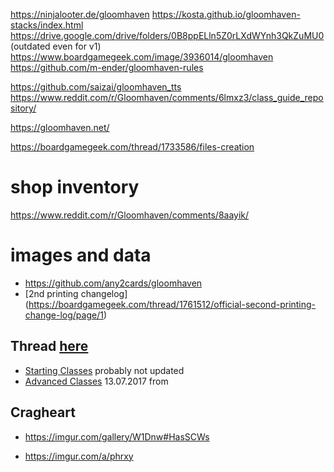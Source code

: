https://ninjalooter.de/gloomhaven
https://kosta.github.io/gloomhaven-stacks/index.html
https://drive.google.com/drive/folders/0B8ppELln5Z0rLXdWYnh3QkZuMU0 (outdated even for v1)
https://www.boardgamegeek.com/image/3936014/gloomhaven
https://github.com/m-ender/gloomhaven-rules

https://github.com/saizai/gloomhaven_tts
https://www.reddit.com/r/Gloomhaven/comments/6lmxz3/class_guide_repository/

https://gloomhaven.net/

https://boardgamegeek.com/thread/1733586/files-creation

# shop inventory
https://www.reddit.com/r/Gloomhaven/comments/8aayik/

# images and data
- https://github.com/any2cards/gloomhaven
- [2nd printing changelog] (https://boardgamegeek.com/thread/1761512/official-second-printing-change-log/page/1)
## Thread [here](https://boardgamegeek.com/thread/1811505/official-pdf-updated-cards)
- [Starting Classes](https://drive.google.com/drive/folders/0B8ppELln5Z0rLXdWYnh3QkZuMU0) probably not updated
- [Advanced Classes](https://drive.google.com/drive/folders/0B8ppELln5Z0rR0ZQYVRtMVB6dUE) 13.07.2017 from  

## Cragheart
* https://imgur.com/gallery/W1Dnw#HasSCWs
+ https://imgur.com/a/phrxy

